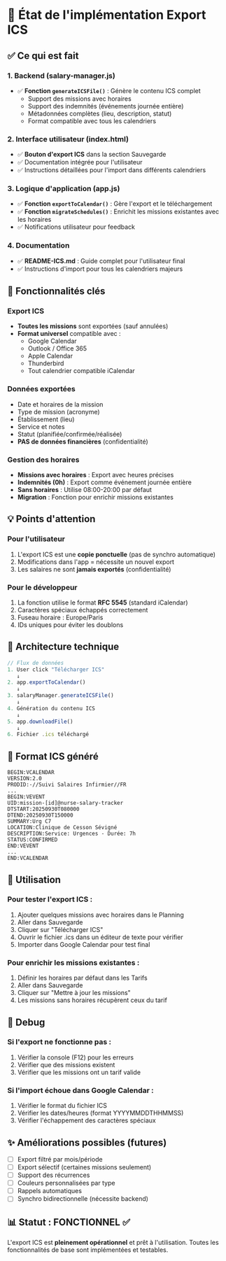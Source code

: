 # 📅 État de l'implémentation Export ICS

## ✅ Ce qui est fait

### 1. Backend (salary-manager.js)
- ✅ **Fonction `generateICSFile()`** : Génère le contenu ICS complet
  - Support des missions avec horaires
  - Support des indemnités (événements journée entière)
  - Métadonnées complètes (lieu, description, statut)
  - Format compatible avec tous les calendriers

### 2. Interface utilisateur (index.html)
- ✅ **Bouton d'export ICS** dans la section Sauvegarde
- ✅ Documentation intégrée pour l'utilisateur
- ✅ Instructions détaillées pour l'import dans différents calendriers

### 3. Logique d'application (app.js)
- ✅ **Fonction `exportToCalendar()`** : Gère l'export et le téléchargement
- ✅ **Fonction `migrateSchedules()`** : Enrichit les missions existantes avec les horaires
- ✅ Notifications utilisateur pour feedback

### 4. Documentation
- ✅ **README-ICS.md** : Guide complet pour l'utilisateur final
- ✅ Instructions d'import pour tous les calendriers majeurs

## 🎯 Fonctionnalités clés

### Export ICS
- **Toutes les missions** sont exportées (sauf annulées)
- **Format universel** compatible avec :
  - Google Calendar
  - Outlook / Office 365
  - Apple Calendar
  - Thunderbird
  - Tout calendrier compatible iCalendar

### Données exportées
- Date et horaires de la mission
- Type de mission (acronyme)
- Établissement (lieu)
- Service et notes
- Statut (planifiée/confirmée/réalisée)
- **PAS de données financières** (confidentialité)

### Gestion des horaires
- **Missions avec horaires** : Export avec heures précises
- **Indemnités (0h)** : Export comme événement journée entière
- **Sans horaires** : Utilise 08:00-20:00 par défaut
- **Migration** : Fonction pour enrichir missions existantes

## 💡 Points d'attention

### Pour l'utilisateur
1. L'export ICS est une **copie ponctuelle** (pas de synchro automatique)
2. Modifications dans l'app = nécessite un nouvel export
3. Les salaires ne sont **jamais exportés** (confidentialité)

### Pour le développeur
1. La fonction utilise le format **RFC 5545** (standard iCalendar)
2. Caractères spéciaux échappés correctement
3. Fuseau horaire : Europe/Paris
4. IDs uniques pour éviter les doublons

## 🔧 Architecture technique

```javascript
// Flux de données
1. User click "Télécharger ICS"
   ↓
2. app.exportToCalendar()
   ↓
3. salaryManager.generateICSFile()
   ↓
4. Génération du contenu ICS
   ↓
5. app.downloadFile() 
   ↓
6. Fichier .ics téléchargé
```

## 📝 Format ICS généré

```ics
BEGIN:VCALENDAR
VERSION:2.0
PRODID:-//Suivi Salaires Infirmier//FR
...
BEGIN:VEVENT
UID:mission-[id]@nurse-salary-tracker
DTSTART:20250930T080000
DTEND:20250930T150000
SUMMARY:Urg C7
LOCATION:Clinique de Cesson Sévigné
DESCRIPTION:Service: Urgences - Durée: 7h
STATUS:CONFIRMED
END:VEVENT
...
END:VCALENDAR
```

## 🚀 Utilisation

### Pour tester l'export ICS :
1. Ajouter quelques missions avec horaires dans le Planning
2. Aller dans Sauvegarde
3. Cliquer sur "Télécharger ICS"
4. Ouvrir le fichier .ics dans un éditeur de texte pour vérifier
5. Importer dans Google Calendar pour test final

### Pour enrichir les missions existantes :
1. Définir les horaires par défaut dans les Tarifs
2. Aller dans Sauvegarde
3. Cliquer sur "Mettre à jour les missions"
4. Les missions sans horaires récupèrent ceux du tarif

## 🐛 Debug

### Si l'export ne fonctionne pas :
1. Vérifier la console (F12) pour les erreurs
2. Vérifier que des missions existent
3. Vérifier que les missions ont un tarif valide

### Si l'import échoue dans Google Calendar :
1. Vérifier le format du fichier ICS
2. Vérifier les dates/heures (format YYYYMMDDTHHMMSS)
3. Vérifier l'échappement des caractères spéciaux

## ✨ Améliorations possibles (futures)

- [ ] Export filtré par mois/période
- [ ] Export sélectif (certaines missions seulement)
- [ ] Support des récurrences
- [ ] Couleurs personnalisées par type
- [ ] Rappels automatiques
- [ ] Synchro bidirectionnelle (nécessite backend)

## 📊 Statut : FONCTIONNEL ✅

L'export ICS est **pleinement opérationnel** et prêt à l'utilisation.
Toutes les fonctionnalités de base sont implémentées et testables.